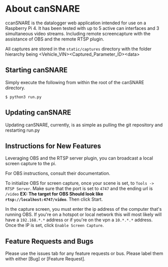 # About canSNARE

ccanSNARE is the datalogger web application intended for
use on a Raspberry Pi 4.  It has been tested with up to 5 active can interfaces and 3 simultaneous video streams. Including remote screencapture with the assistance of OBS and the remote RTSP plugin. 

All captures are stored in the `static/captures` directory with the folder hierarchy being <Vehicle_VIN>\<Captured_Parameter_ID>\<data>

## Starting canSNARE

Simply execute the following from within the root of the canSNARE
directory.

    $ python3 run.py

## Updating canSNARE

Updating canSNARE, currently, is as simple as pulling the git repository
and restarting run.py

## Instructions for New Features

Leveraging OBS and the RTSP server plugin, you can broadcast a local screen capture to the pi.

For OBS instructions, consult their documentation. 

To initialize OBS for screen capture, once your scene is set, to `Tools -> RTSP Server`. Make sure that the port is set to `4747` and the ending url is `/video` **EX: The target for OBS Should look like `rtsp://localhost:4747/video`**. Then click Start.

In the capture screen, you must enter the ip address of the computer that's running OBS. If you're on a hotspot or local network this will most likely will have a `192.168.*.*` address or if you're on the vpn a `10.*.*.*` address. Once the IP is set, click `Enable Screen Capture`. 

## Feature Requests and Bugs
Please use the issues tab for any feature requests or bus. Please label them with either [Bug] or [Feature Request]. 
